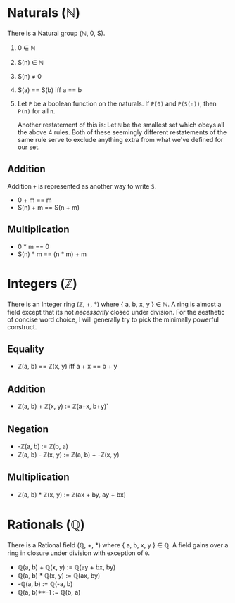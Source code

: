 # Naturals (ℕ)

There is a Natural group (ℕ, 0, S).

1. 0 ∈ ℕ
2. S(n) ∈ ℕ
3. S(n) ≠ 0
4. S(a) == S(b) iff a == b
5. Let `P` be a boolean function on the naturals. If `P(0)` and `P(S(n))`, then
   `P(n)` for all `n`.

   Another restatement of this is: Let `ℕ` be the smallest set which obeys all 
   the above 4 rules. Both of these seemingly different restatements of the same 
   rule serve to exclude anything extra from what we've defined for our set.

## Addition

Addition `+` is represented as another way to write `S`.

  * 0 + m == m
  * S(n) + m == S(n + m)

## Multiplication

  * 0 * m == 0
  * S(n) * m == (n * m) + m

# Integers (ℤ)

There is an Integer ring (ℤ, +, *) where { a, b, x, y } ∈ ℕ. A ring is almost a
field except that its not *necessarily* closed under division. For the aesthetic
of concise word choice, I will generally try to pick the minimally powerful 
construct.

## Equality

  * ℤ(a, b) == ℤ(x, y) iff a + x == b + y

## Addition

  * ℤ(a, b) + ℤ(x, y) := ℤ(a+x, b+y)`

## Negation

  * -ℤ(a, b) := ℤ(b, a)
  * ℤ(a, b) - ℤ(x, y) := ℤ(a, b) + -ℤ(x, y)

## Multiplication

  * ℤ(a, b) * ℤ(x, y) := ℤ(ax + by, ay + bx)

# Rationals (ℚ)

There is a Rational field (ℚ, +, *) where { a, b, x, y } ∈ ℚ. A field gains 
over a ring in closure under division with exception of `0`.

  * ℚ(a, b) + ℚ(x, y) := ℚ(ay + bx, by)
  * ℚ(a, b) * ℚ(x, y) := ℚ(ax, by)
  * -ℚ(a, b) := ℚ(-a, b)
  * ℚ(a, b)**-1 := ℚ(b, a)
